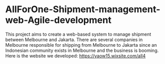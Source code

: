 # AllForOne-Shipment-management-web-Agile-development
This project aims to create a web-based system to manage shipment between Melbourne and Jakarta. There are several companies in Melbourne responsible for shipping from Melbourne to Jakarta since an Indonesian community exists in Melbourne and the business is booming.
Here is the website we developed: https://yaow15.wixsite.com/all4
